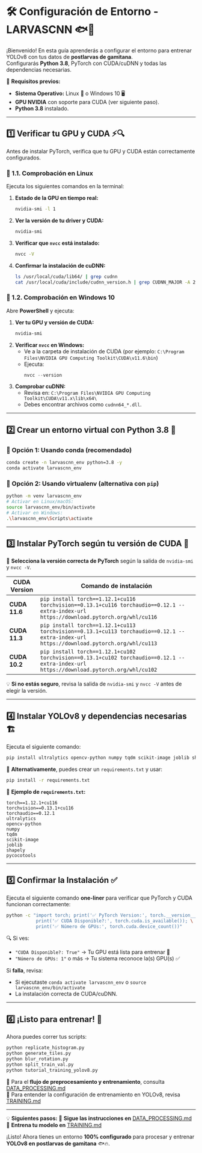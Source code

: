 # 🛠️ Configuración de Entorno - LARVASCNN 🐟🎯

¡Bienvenido! En esta guía aprenderás a configurar el entorno para entrenar YOLOv8 con tus datos de **postlarvas de gamitana**.  
Configurarás **Python 3.8**, PyTorch con CUDA/cuDNN y todas las dependencias necesarias.

📌 **Requisitos previos:**

- **Sistema Operativo:** Linux 🐧 o Windows 10 🖥️
- **GPU NVIDIA** con soporte para CUDA (ver siguiente paso).
- **Python 3.8** instalado.

---

## 1️⃣ Verificar tu GPU y CUDA ⚡🔍

Antes de instalar PyTorch, verifica que tu GPU y CUDA están correctamente configurados.

### 🔹 1.1. Comprobación en **Linux**

Ejecuta los siguientes comandos en la terminal:

1. **Estado de la GPU en tiempo real:**
   ```bash
   nvidia-smi -l 1
   ```
2. **Ver la versión de tu driver y CUDA:**
   ```bash
   nvidia-smi
   ```
3. **Verificar que `nvcc` está instalado:**
   ```bash
   nvcc -V
   ```
4. **Confirmar la instalación de cuDNN:**
   ```bash
   ls /usr/local/cuda/lib64/ | grep cudnn
   cat /usr/local/cuda/include/cudnn_version.h | grep CUDNN_MAJOR -A 2
   ```

### 🔹 1.2. Comprobación en **Windows 10**

Abre **PowerShell** y ejecuta:

1. **Ver tu GPU y versión de CUDA:**
   ```powershell
   nvidia-smi
   ```
2. **Verificar `nvcc` en Windows:**
   - Ve a la carpeta de instalación de CUDA (por ejemplo: `C:\Program Files\NVIDIA GPU Computing Toolkit\CUDA\v11.6\bin`)
   - Ejecuta:
     ```powershell
     nvcc --version
     ```
3. **Comprobar cuDNN:**
   - Revisa en: `C:\Program Files\NVIDIA GPU Computing Toolkit\CUDA\v11.x\lib\x64\`
   - Debes encontrar archivos como `cudnn64_*.dll`.

---

## 2️⃣ Crear un entorno virtual con **Python 3.8** 🐍

### 🎯 Opción 1: Usando **conda** (recomendado)

```bash
conda create -n larvascnn_env python=3.8 -y
conda activate larvascnn_env
```

### 🎯 Opción 2: Usando **virtualenv** (alternativa con `pip`)

```bash
python -m venv larvascnn_env
# Activar en Linux/macOS:
source larvascnn_env/bin/activate
# Activar en Windows:
.\larvascnn_env\Scripts\activate
```

---

## 3️⃣ Instalar PyTorch según tu **versión de CUDA** 🚀

🔹 **Selecciona la versión correcta de PyTorch** según la salida de `nvidia-smi` y `nvcc -V`.

| CUDA Version  | Comando de instalación                                                                                                                  |
| ------------- | --------------------------------------------------------------------------------------------------------------------------------------- |
| **CUDA 11.6** | `pip install torch==1.12.1+cu116 torchvision==0.13.1+cu116 torchaudio==0.12.1 --extra-index-url https://download.pytorch.org/whl/cu116` |
| **CUDA 11.3** | `pip install torch==1.12.1+cu113 torchvision==0.13.1+cu113 torchaudio==0.12.1 --extra-index-url https://download.pytorch.org/whl/cu113` |
| **CUDA 10.2** | `pip install torch==1.12.1+cu102 torchvision==0.13.1+cu102 torchaudio==0.12.1 --extra-index-url https://download.pytorch.org/whl/cu102` |

💡 **Si no estás seguro**, revisa la salida de `nvidia-smi` y `nvcc -V` antes de elegir la versión.

---

## 4️⃣ Instalar YOLOv8 y dependencias necesarias 🏗️

Ejecuta el siguiente comando:

```bash
pip install ultralytics opencv-python numpy tqdm scikit-image joblib shapely pycocotools
```

🔹 **Alternativamente**, puedes crear un `requirements.txt` y usar:

```bash
pip install -r requirements.txt
```

📌 **Ejemplo de `requirements.txt`:**

```
torch==1.12.1+cu116
torchvision==0.13.1+cu116
torchaudio==0.12.1
ultralytics
opencv-python
numpy
tqdm
scikit-image
joblib
shapely
pycocotools
```

---

## 5️⃣ Confirmar la Instalación ✅

Ejecuta el siguiente comando **one-liner** para verificar que PyTorch y CUDA funcionan correctamente:

```bash
python -c "import torch; print('✅ PyTorch Version:', torch.__version__); \
           print('✅ CUDA Disponible?:', torch.cuda.is_available()); \
           print('✅ Número de GPUs:', torch.cuda.device_count())"
```

🔍 Si ves:

- `"CUDA Disponible?: True"` → Tu GPU está lista para entrenar 🚀
- `"Número de GPUs: 1"` o más → Tu sistema reconoce la(s) GPU(s) ✅

Si **falla**, revisa:

- Si ejecutaste `conda activate larvascnn_env` o `source larvascnn_env/bin/activate`
- La instalación correcta de CUDA/cuDNN.

---

## 6️⃣ ¡Listo para entrenar! 🎉

Ahora puedes correr tus scripts:

```bash
python replicate_histogram.py
python generate_tiles.py
python blur_rotation.py
python split_train_val.py
python tutorial_training_yolov8.py
```

🔗 Para el **flujo de preprocesamiento y entrenamiento**, consulta [DATA_PROCESSING.md](./DATA_PROCESSING.md)  
📌 Para entender la configuración de entrenamiento en YOLOv8, revisa [TRAINING.md](./TRAINING.md)

---

💡 **Siguientes pasos:**
📖 **Sigue las instrucciones en** [DATA_PROCESSING.md](./DATA_PROCESSING.md)  
🚀 **Entrena tu modelo en** [TRAINING.md](./TRAINING.md)

¡Listo! Ahora tienes un entorno **100% configurado** para procesar y entrenar **YOLOv8 en postlarvas de gamitana** 🐟🔥.
